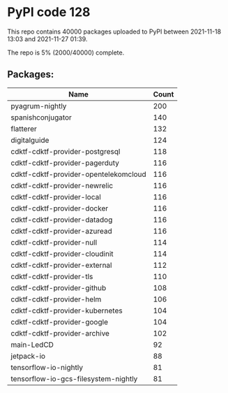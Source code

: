 # PyPI code 128

This repo contains 40000 packages uploaded to PyPI between 
2021-11-18 13:03 and 2021-11-27 01:39.

The repo is 5% (2000/40000) complete.

## Packages:

| Name  | Count |
| ----- | ----- |
| pyagrum-nightly | 200 |
| spanishconjugator | 140 |
| flatterer | 132 |
| digitalguide | 124 |
| cdktf-cdktf-provider-postgresql | 118 |
| cdktf-cdktf-provider-pagerduty | 116 |
| cdktf-cdktf-provider-opentelekomcloud | 116 |
| cdktf-cdktf-provider-newrelic | 116 |
| cdktf-cdktf-provider-local | 116 |
| cdktf-cdktf-provider-docker | 116 |
| cdktf-cdktf-provider-datadog | 116 |
| cdktf-cdktf-provider-azuread | 116 |
| cdktf-cdktf-provider-null | 114 |
| cdktf-cdktf-provider-cloudinit | 114 |
| cdktf-cdktf-provider-external | 112 |
| cdktf-cdktf-provider-tls | 110 |
| cdktf-cdktf-provider-github | 108 |
| cdktf-cdktf-provider-helm | 106 |
| cdktf-cdktf-provider-kubernetes | 104 |
| cdktf-cdktf-provider-google | 104 |
| cdktf-cdktf-provider-archive | 102 |
| main-LedCD | 92 |
| jetpack-io | 88 |
| tensorflow-io-nightly | 81 |
| tensorflow-io-gcs-filesystem-nightly | 81 |


